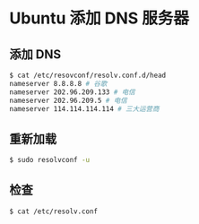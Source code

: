 # Ubuntu 添加 DNS 服务器

## 添加 DNS

```bash
$ cat /etc/resovconf/resolv.conf.d/head
nameserver 8.8.8.8 # 谷歌
nameserver 202.96.209.133 # 电信
nameserver 202.96.209.5 # 电信
nameserver 114.114.114.114 # 三大运营商
```

## 重新加载

```bash
$ sudo resolvconf -u
```

## 检查

```bash
$ cat /etc/resolv.conf
```